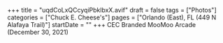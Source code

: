 +++
title = "uqdCoLxQCcyqiPbklbxX.avif"
draft = false
tags = ["Photos"]
categories = ["Chuck E. Cheese's"]
pages = ["Orlando (East), FL (449 N Alafaya Trail)"]
startDate = ""
+++
CEC Branded MooMoo Arcade (December 30, 2021)
